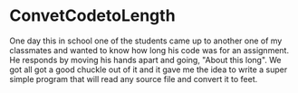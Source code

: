 # ConvetCodetoLength

One day this in school one of the students came up to another one of my classmates and wanted to know how long his code was for an assignment. He responds by moving his hands apart and going, "About this long". We got all got a good chuckle out of it and it gave me the idea to write a super simple program that will read any source file and convert it to feet. 
